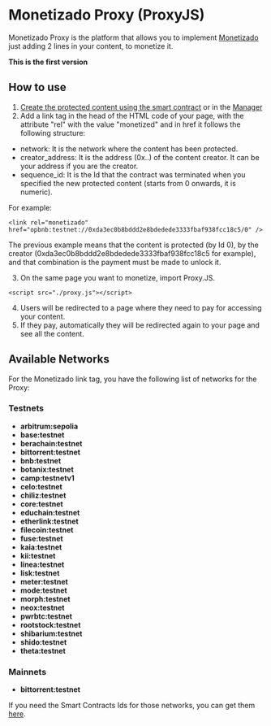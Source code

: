 # Monetizado Proxy (ProxyJS)

Monetizado Proxy is the platform that allows you to implement [Monetizado](https://github.com/Monetizado/Contracts) just adding 2 lines in your content, to monetize it.

**This is the first version**

## How to use

1. [Create the protected content using the smart contract](https://github.com/Monetizado/Contracts) or in the [Manager](https://monetizado.github.io/manager/)
2. Add a link tag in the head of the HTML code of your page, with the attribute "rel" with the value "monetized" and in href it follows the following structure:

**<link rel="monetizado" href="network://creator_address/sequence_id" />**

- network: It is the network where the content has been protected.
- creator_address: It is the address (0x..) of the content creator. It can be your address if you are the creator.
- sequence_id: It is the Id that the contract was terminated when you specified the new protected content (starts from 0 onwards, it is numeric).

For example:
```
<link rel="monetizado" href="opbnb:testnet://0xda3ec0b8bddd2e8bdedede3333fbaf938fcc18c5/0" />
```

The previous example means that the content is protected (by Id 0), by the creator (0xda3ec0b8bddd2e8bdedede3333fbaf938fcc18c5 for example), and that combination is the payment must be made to unlock it.

3. On the same page you want to monetize, import Proxy.JS.
```
<script src="./proxy.js"></script>
```

4. Users will be redirected to a page where they need to pay for accessing your content.
5. If they pay, automatically they will be redirected again to your page and see all the content.

## Available Networks 
For the Monetizado link tag, you have the following list of networks for the Proxy:

### Testnets

- **arbitrum:sepolia**
- **base:testnet**
- **berachain:testnet**
- **bittorrent:testnet**
- **bnb:testnet**
- **botanix:testnet**
- **camp:testnetv1**
- **celo:testnet**
- **chiliz:testnet**
- **core:testnet**
- **educhain:testnet**
- **etherlink:testnet**
- **filecoin:testnet**
- **fuse:testnet**
- **kaia:testnet**
- **kii:testnet**
- **linea:testnet**
- **lisk:testnet**
- **meter:testnet**
- **mode:testnet**
- **morph:testnet**
- **neox:testnet**
- **pwrbtc:testnet**
- **rootstock:testnet**
- **shibarium:testnet**
- **shido:testnet**
- **theta:testnet**

### Mainnets

- **bittorrent:testnet**

If you need the Smart Contracts Ids for those networks, you can get them [here](https://github.com/Monetizado/Contracts/blob/main/README.md#contract-ids).
